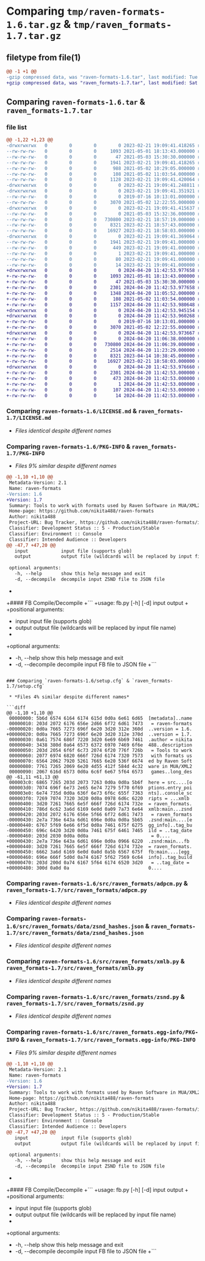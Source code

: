 # Comparing `tmp/raven-formats-1.6.tar.gz` & `tmp/raven_formats-1.7.tar.gz`

## filetype from file(1)

```diff
@@ -1 +1 @@
-gzip compressed data, was "raven-formats-1.6.tar", last modified: Tue Feb 21 19:09:41 2023, max compression
+gzip compressed data, was "raven_formats-1.7.tar", last modified: Sat Apr 20 11:42:53 2024, max compression
```

## Comparing `raven-formats-1.6.tar` & `raven_formats-1.7.tar`

### file list

```diff
@@ -1,22 +1,23 @@
-drwxrwxrwx   0        0        0        0 2023-02-21 19:09:41.418265 raven-formats-1.6/
--rw-rw-rw-   0        0        0     1093 2021-05-01 18:13:43.000000 raven-formats-1.6/LICENSE.md
--rw-rw-rw-   0        0        0       47 2021-05-03 15:30:30.000000 raven-formats-1.6/MANIFEST.in
--rw-rw-rw-   0        0        0     1941 2023-02-21 19:09:41.418265 raven-formats-1.6/PKG-INFO
--rw-rw-rw-   0        0        0      988 2021-05-02 10:29:05.000000 raven-formats-1.6/README.md
--rw-rw-rw-   0        0        0      108 2021-05-02 11:03:54.000000 raven-formats-1.6/pyproject.toml
--rw-rw-rw-   0        0        0     1128 2023-02-21 19:09:41.420064 raven-formats-1.6/setup.cfg
-drwxrwxrwx   0        0        0        0 2023-02-21 19:09:41.248811 raven-formats-1.6/src/
-drwxrwxrwx   0        0        0        0 2023-02-21 19:09:41.351921 raven-formats-1.6/src/raven_formats/
--rw-rw-rw-   0        0        0        0 2019-07-16 10:13:01.000000 raven-formats-1.6/src/raven_formats/__init__.py
--rw-rw-rw-   0        0        0     3070 2021-05-02 12:22:55.000000 raven-formats-1.6/src/raven_formats/adpcm.py
-drwxrwxrwx   0        0        0        0 2023-02-21 19:09:41.415637 raven-formats-1.6/src/raven_formats/data/
--rw-rw-rw-   0        0        0        0 2021-05-03 15:32:36.000000 raven-formats-1.6/src/raven_formats/data/__init__.py
--rw-rw-rw-   0        0        0   730800 2023-02-21 18:57:19.000000 raven-formats-1.6/src/raven_formats/data/zsnd_hashes.json
--rw-rw-rw-   0        0        0     8321 2023-02-21 18:57:43.000000 raven-formats-1.6/src/raven_formats/xmlb.py
--rw-rw-rw-   0        0        0    16927 2023-02-21 18:58:03.000000 raven-formats-1.6/src/raven_formats/zsnd.py
-drwxrwxrwx   0        0        0        0 2023-02-21 19:09:41.369064 raven-formats-1.6/src/raven_formats.egg-info/
--rw-rw-rw-   0        0        0     1941 2023-02-21 19:09:41.000000 raven-formats-1.6/src/raven_formats.egg-info/PKG-INFO
--rw-rw-rw-   0        0        0      449 2023-02-21 19:09:41.000000 raven-formats-1.6/src/raven_formats.egg-info/SOURCES.txt
--rw-rw-rw-   0        0        0        1 2023-02-21 19:09:41.000000 raven-formats-1.6/src/raven_formats.egg-info/dependency_links.txt
--rw-rw-rw-   0        0        0       80 2023-02-21 19:09:41.000000 raven-formats-1.6/src/raven_formats.egg-info/entry_points.txt
--rw-rw-rw-   0        0        0       14 2023-02-21 19:09:41.000000 raven-formats-1.6/src/raven_formats.egg-info/top_level.txt
+drwxrwxrwx   0        0        0        0 2024-04-20 11:42:53.977658 raven_formats-1.7/
+-rw-rw-rw-   0        0        0     1093 2021-05-01 18:13:43.000000 raven_formats-1.7/LICENSE.md
+-rw-rw-rw-   0        0        0       47 2021-05-03 15:30:30.000000 raven_formats-1.7/MANIFEST.in
+-rw-rw-rw-   0        0        0     2301 2024-04-20 11:42:53.977658 raven_formats-1.7/PKG-INFO
+-rw-rw-rw-   0        0        0     1348 2024-04-20 11:05:52.000000 raven_formats-1.7/README.md
+-rw-rw-rw-   0        0        0      108 2021-05-02 11:03:54.000000 raven_formats-1.7/pyproject.toml
+-rw-rw-rw-   0        0        0     1157 2024-04-20 11:42:53.980648 raven_formats-1.7/setup.cfg
+drwxrwxrwx   0        0        0        0 2024-04-20 11:42:53.945154 raven_formats-1.7/src/
+drwxrwxrwx   0        0        0        0 2024-04-20 11:42:53.960268 raven_formats-1.7/src/raven_formats/
+-rw-rw-rw-   0        0        0        0 2019-07-16 10:13:01.000000 raven_formats-1.7/src/raven_formats/__init__.py
+-rw-rw-rw-   0        0        0     3070 2021-05-02 12:22:55.000000 raven_formats-1.7/src/raven_formats/adpcm.py
+drwxrwxrwx   0        0        0        0 2024-04-20 11:42:53.973667 raven_formats-1.7/src/raven_formats/data/
+-rw-rw-rw-   0        0        0        0 2024-04-20 11:06:38.000000 raven_formats-1.7/src/raven_formats/data/__init__.py
+-rw-rw-rw-   0        0        0   730800 2024-04-20 11:06:39.000000 raven_formats-1.7/src/raven_formats/data/zsnd_hashes.json
+-rw-rw-rw-   0        0        0     2514 2024-04-20 11:23:29.000000 raven_formats-1.7/src/raven_formats/fb.py
+-rw-rw-rw-   0        0        0     8321 2023-04-14 10:38:45.000000 raven_formats-1.7/src/raven_formats/xmlb.py
+-rw-rw-rw-   0        0        0    16927 2023-02-21 18:58:03.000000 raven_formats-1.7/src/raven_formats/zsnd.py
+drwxrwxrwx   0        0        0        0 2024-04-20 11:42:53.976660 raven_formats-1.7/src/raven_formats.egg-info/
+-rw-rw-rw-   0        0        0     2301 2024-04-20 11:42:53.000000 raven_formats-1.7/src/raven_formats.egg-info/PKG-INFO
+-rw-rw-rw-   0        0        0      473 2024-04-20 11:42:53.000000 raven_formats-1.7/src/raven_formats.egg-info/SOURCES.txt
+-rw-rw-rw-   0        0        0        1 2024-04-20 11:42:53.000000 raven_formats-1.7/src/raven_formats.egg-info/dependency_links.txt
+-rw-rw-rw-   0        0        0      107 2024-04-20 11:42:53.000000 raven_formats-1.7/src/raven_formats.egg-info/entry_points.txt
+-rw-rw-rw-   0        0        0       14 2024-04-20 11:42:53.000000 raven_formats-1.7/src/raven_formats.egg-info/top_level.txt
```

### Comparing `raven-formats-1.6/LICENSE.md` & `raven_formats-1.7/LICENSE.md`

 * *Files identical despite different names*

### Comparing `raven-formats-1.6/PKG-INFO` & `raven_formats-1.7/PKG-INFO`

 * *Files 9% similar despite different names*

```diff
@@ -1,10 +1,10 @@
 Metadata-Version: 2.1
 Name: raven-formats
-Version: 1.6
+Version: 1.7
 Summary: Tools to work with formats used by Raven Software in MUA/XML2 games
 Home-page: https://github.com/nikita488/raven-formats
 Author: nikita488
 Project-URL: Bug Tracker, https://github.com/nikita488/raven-formats/issues
 Classifier: Development Status :: 5 - Production/Stable
 Classifier: Environment :: Console
 Classifier: Intended Audience :: Developers
@@ -47,7 +47,20 @@
   input            input file (supports glob)
   output           output file (wildcards will be replaced by input file name)
 
 optional arguments:
   -h, --help       show this help message and exit
   -d, --decompile  decompile input ZSND file to JSON file
 ```
+
+#### FB Compile/Decompile
+```
+usage: fb.py [-h] [-d] input output
+
+positional arguments:
+  input            input file (supports glob)
+  output           output file (wildcards will be replaced by input file name)
+
+optional arguments:
+  -h, --help       show this help message and exit
+  -d, --decompile  decompile input FB file to JSON file
+```
```

### Comparing `raven-formats-1.6/setup.cfg` & `raven_formats-1.7/setup.cfg`

 * *Files 4% similar despite different names*

```diff
@@ -1,10 +1,10 @@
 00000000: 5b6d 6574 6164 6174 615d 0d0a 6e61 6d65  [metadata]..name
 00000010: 203d 2072 6176 656e 2d66 6f72 6d61 7473   = raven-formats
-00000020: 0d0a 7665 7273 696f 6e20 3d20 312e 360d  ..version = 1.6.
+00000020: 0d0a 7665 7273 696f 6e20 3d20 312e 370d  ..version = 1.7.
 00000030: 0a61 7574 686f 7220 3d20 6e69 6b69 7461  .author = nikita
 00000040: 3438 380d 0a64 6573 6372 6970 7469 6f6e  488..description
 00000050: 203d 2054 6f6f 6c73 2074 6f20 776f 726b   = Tools to work
 00000060: 2077 6974 6820 666f 726d 6174 7320 7573   with formats us
 00000070: 6564 2062 7920 5261 7665 6e20 536f 6674  ed by Raven Soft
 00000080: 7761 7265 2069 6e20 4d55 412f 584d 4c32  ware in MUA/XML2
 00000090: 2067 616d 6573 0d0a 6c6f 6e67 5f64 6573   games..long_des
@@ -61,11 +61,13 @@
 000003c0: 6865 7265 203d 2073 7263 0d0a 0d0a 5b6f  here = src....[o
 000003d0: 7074 696f 6e73 2e65 6e74 7279 5f70 6f69  ptions.entry_poi
 000003e0: 6e74 735d 0d0a 636f 6e73 6f6c 655f 7363  nts]..console_sc
 000003f0: 7269 7074 7320 3d20 0d0a 0978 6d6c 6220  ripts = ...xmlb 
 00000400: 3d20 7261 7665 6e5f 666f 726d 6174 732e  = raven_formats.
 00000410: 786d 6c62 3a6d 6169 6e0d 0a09 7a73 6e64  xmlb:main...zsnd
 00000420: 203d 2072 6176 656e 5f66 6f72 6d61 7473   = raven_formats
-00000430: 2e7a 736e 643a 6d61 696e 0d0a 0d0a 5b65  .zsnd:main....[e
-00000440: 6767 5f69 6e66 6f5d 0d0a 7461 675f 6275  gg_info]..tag_bu
-00000450: 696c 6420 3d20 0d0a 7461 675f 6461 7465  ild = ..tag_date
-00000460: 203d 2030 0d0a 0d0a                       = 0....
+00000430: 2e7a 736e 643a 6d61 696e 0d0a 0966 6220  .zsnd:main...fb 
+00000440: 3d20 7261 7665 6e5f 666f 726d 6174 732e  = raven_formats.
+00000450: 6662 3a6d 6169 6e0d 0a0d 0a5b 6567 675f  fb:main....[egg_
+00000460: 696e 666f 5d0d 0a74 6167 5f62 7569 6c64  info]..tag_build
+00000470: 203d 200d 0a74 6167 5f64 6174 6520 3d20   = ..tag_date = 
+00000480: 300d 0a0d 0a                             0....
```

### Comparing `raven-formats-1.6/src/raven_formats/adpcm.py` & `raven_formats-1.7/src/raven_formats/adpcm.py`

 * *Files identical despite different names*

### Comparing `raven-formats-1.6/src/raven_formats/data/zsnd_hashes.json` & `raven_formats-1.7/src/raven_formats/data/zsnd_hashes.json`

 * *Files identical despite different names*

### Comparing `raven-formats-1.6/src/raven_formats/xmlb.py` & `raven_formats-1.7/src/raven_formats/xmlb.py`

 * *Files identical despite different names*

### Comparing `raven-formats-1.6/src/raven_formats/zsnd.py` & `raven_formats-1.7/src/raven_formats/zsnd.py`

 * *Files identical despite different names*

### Comparing `raven-formats-1.6/src/raven_formats.egg-info/PKG-INFO` & `raven_formats-1.7/src/raven_formats.egg-info/PKG-INFO`

 * *Files 9% similar despite different names*

```diff
@@ -1,10 +1,10 @@
 Metadata-Version: 2.1
 Name: raven-formats
-Version: 1.6
+Version: 1.7
 Summary: Tools to work with formats used by Raven Software in MUA/XML2 games
 Home-page: https://github.com/nikita488/raven-formats
 Author: nikita488
 Project-URL: Bug Tracker, https://github.com/nikita488/raven-formats/issues
 Classifier: Development Status :: 5 - Production/Stable
 Classifier: Environment :: Console
 Classifier: Intended Audience :: Developers
@@ -47,7 +47,20 @@
   input            input file (supports glob)
   output           output file (wildcards will be replaced by input file name)
 
 optional arguments:
   -h, --help       show this help message and exit
   -d, --decompile  decompile input ZSND file to JSON file
 ```
+
+#### FB Compile/Decompile
+```
+usage: fb.py [-h] [-d] input output
+
+positional arguments:
+  input            input file (supports glob)
+  output           output file (wildcards will be replaced by input file name)
+
+optional arguments:
+  -h, --help       show this help message and exit
+  -d, --decompile  decompile input FB file to JSON file
+```
```

